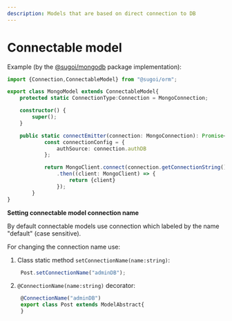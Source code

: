 ```yaml
---
description: Models that are based on direct connection to DB
---
```


# Connectable model

Example \(by the [@sugoi/mongodb](https://www.npmjs.com/package/@sugoi/mongodb) package implementation\):

```typescript
import {Connection,ConnectableModel} from "@sugoi/orm";

export class MongoModel extends ConnectableModel{
    protected static ConnectionType:Connection = MongoConnection;

    constructor() {
        super();
    }

    public static connectEmitter(connection: MongoConnection): Promise<{ dbInstance: Db, client: MongoClient }> {
            const connectionConfig = {
                authSource: connection.authDB
            };

            return MongoClient.connect(connection.getConnectionString(), connectionConfig)
                .then((client: MongoClient) => {
                    return {client}
                });
        }
}
```

**Setting connectable model connection name**

By default connectable models use connection which labeled by the name "default" \(case sensitive\).

For changing the connection name use:

1. Class static method `setConnectionName(name:string)`:

   ```typescript
    Post.setConnectionName("adminDB");
   ```

2. `@ConnectionName(name:string)` decorator:

   ```typescript
    @ConnectionName("adminDB")
    export class Post extends ModelAbstract{
    }
   ```


